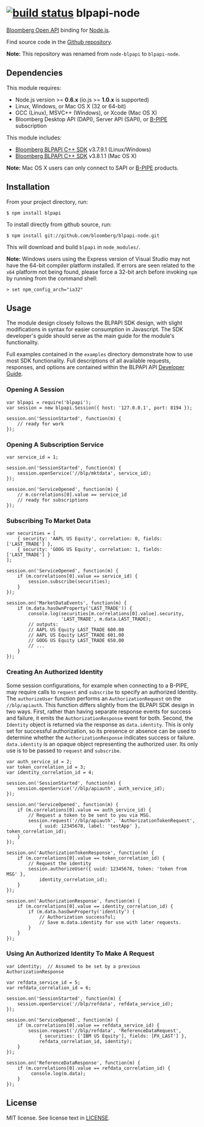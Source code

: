 [![build status](https://secure.travis-ci.org/bloomberg/blpapi-node.png)](http://travis-ci.org/bloomberg/blpapi-node)
blpapi-node
===========

[Bloomberg Open API] binding for [Node.js].

Find source code in the [Github repository].

[Bloomberg Open API]: http://www.bloomberglabs.com/api/about/
[Node.js]: http://nodejs.org
[Github repository]: https://github.com/bloomberg/blpapi-node

**Note:** This repository was renamed from `node-blpapi` to `blpapi-node`.

Dependencies
------------

This module requires:

+ Node.js version >= **0.6.x** (io.js >= **1.0.x** is supported)
+ Linux, Windows, or Mac OS X (32 or 64-bit)
+ GCC (Linux), MSVC++ (Windows), or Xcode (Mac OS X)
+ Bloomberg Desktop API (DAPI), Server API (SAPI), or [B-PIPE] subscription

This module includes:

+ [Bloomberg BLPAPI C++ SDK] v3.7.9.1 (Linux/Windows)
+ [Bloomberg BLPAPI C++ SDK] v3.8.1.1 (Mac OS X)

**Note:** Mac OS X users can only connect to SAPI or [B-PIPE] products.

[Bloomberg BLPAPI C++ SDK]: http://www.bloomberglabs.com/api/libraries/
[B-PIPE]: http://www.bloomberg.com/enterprise/enterprise_products/data_optimization/data_feeds

Installation
------------

From your project directory, run:

```
$ npm install blpapi
```

To install directly from github source, run:

```
$ npm install git://github.com/bloomberg/blpapi-node.git
```

This will download and build `blpapi` in `node_modules/`.

**Note:** Windows users using the Express version of Visual Studio may not
have the 64-bit compiler platform installed. If errors are seen related
to the `x64` platform not being found, please force a 32-bit arch before
invoking `npm` by running from the command shell:

```
> set npm_config_arch="ia32"
```

Usage
-----

The module design closely follows the BLPAPI SDK design, with slight
modifications in syntax for easier consumption in Javascript.  The SDK
developer's guide should serve as the main guide for the module's
functionality.

Full examples contained in the `examples` directory demonstrate how to
use most SDK functionality.  Full descriptions of all available requests,
responses, and options are contained within the BLPAPI API
[Developer Guide](http://www.bloomberglabs.com/api/documentation/).


### Opening A Session ###

    var blpapi = require('blpapi');
    var session = new blpapi.Session({ host: '127.0.0.1', port: 8194 });

    session.on('SessionStarted', function(m) {
        // ready for work
    });

### Opening A Subscription Service ###

    var service_id = 1;

    session.on('SessionStarted', function(m) {
        session.openService('//blp/mktdata', service_id);
    });

    session.on('ServiceOpened', function(m) {
        // m.correlations[0].value == service_id
        // ready for subscriptions
    });

### Subscribing To Market Data ###

    var securities = [
        { security: 'AAPL US Equity', correlation: 0, fields: ['LAST_TRADE'] },
        { security: 'GOOG US Equity', correlation: 1, fields: ['LAST_TRADE'] }
    ];

    session.on('ServiceOpened', function(m) {
        if (m.correlations[0].value == service_id) {
            session.subscribe(securities);
        }
    });

    session.on('MarketDataEvents', function(m) {
        if (m.data.hasOwnProperty('LAST_TRADE')) {
            console.log(securities[m.correlations[0].value].security,
                        'LAST_TRADE', m.data.LAST_TRADE);
            // outputs:
            // AAPL US Equity LAST_TRADE 600.00
            // AAPL US Equity LAST_TRADE 601.00
            // GOOG US Equity LAST_TRADE 650.00
            // ...
        }
    });

### Creating An Authorized Identity ###

Some session configurations, for example when connecting to a B-PIPE, may
require calls to `request` and `subscribe` to specify an authorized Identity.
The `authorizeUser` function performs an `AuthorizationRequest` on the
`//blp/apiauth`. This function differs slightly from the BLPAPI SDK design in
two ways. First, rather than having separate response events for success and
failure, it emits the `AuthorizationResponse` event for both. Second, the
`Identity` object is returned via the response as `data.identity`. This is only
set for successful authorization, so its presence or absence can be used to
determine whether the `AuthorizationResponse` indicates success or failure.
`data.identity` is an opaque object representing the authorized user. Its only
use is to be passed to `request` and `subscribe`.

    var auth_service_id = 2;
    var token_correlation_id = 3;
    var identity_correlation_id = 4;

    session.on('SessionStarted', function(m) {
        session.openService('//blp/apiauth', auth_service_id);
    });

    session.on('ServiceOpened', function(m) {
        if (m.correlations[0].value == auth_service_id) {
            // Request a token to be sent to you via MSG.
            session.request('//blp/apiauth', 'AuthorizationTokenRequest',
                { uuid: 12345678, label: 'testApp' }, token_correlation_id);
        }
    });

    session.on('AuthorizationTokenResponse', function(m) {
        if (m.correlations[0].value == token_correlation_id) {
            // Request the identity
            session.authorizeUser({ uuid: 12345678, token: 'token from MSG' },
                identity_correlation_id);
        }
    });

    session.on('AuthorizationResponse', function(m) {
        if (m.correlations[0].value == identity_correlation_id) {
            if (m.data.hasOwnProperty('identity') {
                // Authorization successful;
                // Save m.data.identity for use with later requests.
            }
        }
    });

### Using An Authorized Identity To Make A Request ###

    var identity;  // Assumed to be set by a previous AuthorizationResponse

    var refdata_service_id = 5;
    var refdata_correlation_id = 6;

    session.on('SessionStarted', function(m) {
        session.openService('//blp/refdata', refdata_service_id);
    });

    session.on('ServiceOpened', function(m) {
        if (m.correlations[0].value == refdata_service_id) {
            session.request('//blp/refdata', 'ReferenceDataRequest',
                { securities: ['IBM US Equity'], fields: [PX_LAST'] },
                refdata_correlation_id, identity);
        }
    });

    session.on('ReferenceDataResponse', function(m) {
        if (m.correlations[0].value == refdata_correlation_id) {
             console.log(m.data);
        }
    });

License
-------

MIT license. See license text in [LICENSE](https://github.com/bloomberg/blpapi-node/blob/master/LICENSE).

